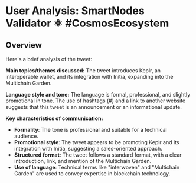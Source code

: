 # User Analysis: SmartNodes Validator ⚛️ #CosmosEcosystem

## Overview

Here's a brief analysis of the tweet:

**Main topics/themes discussed:**
The tweet introduces Keplr, an interoperable wallet, and its integration with Initia, expanding into the Multichain Garden.

**Language style and tone:**
The language is formal, professional, and slightly promotional in tone. The use of hashtags (#) and a link to another website suggests that this tweet is an announcement or an informational update.

**Key characteristics of communication:**

* **Formality**: The tone is professional and suitable for a technical audience.
* **Promotional style**: The tweet appears to be promoting Keplr and its integration with Initia, suggesting a sales-oriented approach.
* **Structured format**: The tweet follows a standard format, with a clear introduction, link, and mention of the Multichain Garden.
* **Use of language**: Technical terms like "interwoven" and "Multichain Garden" are used to convey expertise in blockchain technology.